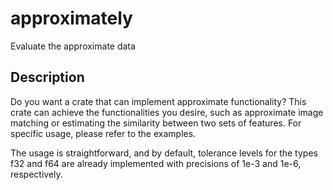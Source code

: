 # approximately
Evaluate the approximate data

## Description

Do you want a crate that can implement approximate functionality?
This crate can achieve the functionalities you desire, such as approximate image matching or estimating the similarity between two sets of features.
For specific usage, please refer to the examples.

The usage is straightforward, and by default,
tolerance levels for the types f32 and f64 are already implemented with precisions of 1e-3 and 1e-6, respectively.
